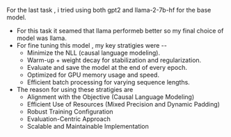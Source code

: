 For the last task , i tried using both gpt2 and llama-2-7b-hf for the base model.
 * For this task it seamed that llama performeb better so my final choice of model was llama.
 * For fine tuning this model , my key stratigies were --
     * Minimize the NLL (causal language modeling).
     *  Warm-up + weight decay for stabilization and regularization.
     *  Evaluate and save the model at the end of every epoch.
     *  Optimized for GPU memory usage and speed.
     *  Efficient batch processing for varying sequence lengths.
 * The reason for using these stratigies are
     * Alignment with the Objective (Causal Language Modeling)
     * Efficient Use of Resources (Mixed Precision and Dynamic Padding)
     * Robust Training Configuration
     * Evaluation-Centric Approach
     * Scalable and Maintainable Implementation
